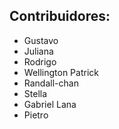 ## **Contribuidores:**
- Gustavo
- Juliana
- Rodrigo
- Wellington Patrick
- Randall-chan
- Stella
- Gabriel Lana
- Pietro
